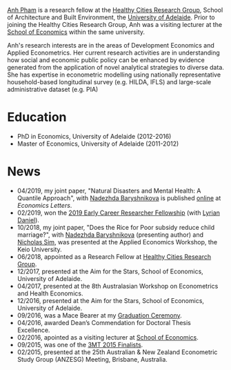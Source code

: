 [Anh Pham](https://researchers.adelaide.edu.au/profile/ngoc.t.pham) is a research fellow at the [Healthy Cities Research Group](https://architecture.adelaide.edu.au/research/housing-and-healthy-cities), School of Architecture and Built Environment, the [University of Adelaide](https://www.adelaide.edu.au/). Prior to joining the Healthy Cities Research Group, Anh was a visiting lecturer at the [School of Economics](https://economics.adelaide.edu.au/) within the same university.

Anh's research interests are in the areas of Development Economics and Applied Econometrics. Her current research activities are in understanding how social and economic public policy can be enhanced by evidence generated from the application of novel analytical strategies to diverse data. She has expertise in econometric modelling using nationally representative household-based longitudinal survey (e.g. HILDA, IFLS) and large-scale administrative dataset (e.g. PIA)

# Education
- PhD in Economics, University of Adelaide (2012-2016)
- Master of Economics, University of Adelaide (2011-2012)

# News
- 04/2019, my joint paper, "Natural Disasters and Mental Health: A Quantile Approach", with [Nadezhda Baryshnikova](https://www.adelaide.edu.au/directory/nadezhda.baryshnikova) is published [online](https://www.sciencedirect.com/science/article/pii/S0165176519301387) at *Economics Letters*.
- 02/2019, won the [2019 Early Career Researcher Fellowship](https://www.adelaide.edu.au/professions/intranet/news/list/2019/02/26/faculty-research-funding-scheme-results) (with [Lyrian Daniel](https://researchers.adelaide.edu.au/profile/lyrian.daniel)).
- 10/2018, my joint paper, "Does the Rice for Poor subsidy reduce child marriage?", with [Nadezhda Baryshnikova](https://www.adelaide.edu.au/directory/nadezhda.baryshnikova) (presenting author) and [Nicholas Sim](https://sites.google.com/view/nicholassim/home), was presented at the Applied Economics Workshop, the Keio University. 
- 06/2018, appointed as a Research Fellow at [Healthy Cities Research Group](https://architecture.adelaide.edu.au/research/housing-and-healthy-cities).
- 12/2017, presented at the Aim for the Stars, School of Economics, University of Adelaide.
- 04/2017, presented at the 8th Australasian Workshop on Econometrics and Health Economics.
- 12/2016, presented at the Aim for the Stars, School of Economics, University of Adelaide.
- 09/2016, was a Mace Bearer at my [Graduation Ceremony](https://www.youtube.com/watch?v=hilxLwIgNo0&list=PLrj2iJKdUdbwgO0RgYgUeFq0S8u0OX167&index=6&t=0s).
- 04/2016, awarded Dean’s Commendation for Doctoral Thesis Excellence. 
- 02/2016, apointed as a visiting lecturer at [School of Economics](https://economics.adelaide.edu.au/).
- 09/2015, was one of the [3MT 2015 Finalists](https://www.youtube.com/watch?v=e5ZbZj-_Oys&list=PLrj2iJKdUdbz2yAOAAtkcp2NBLhWNsw7F&index=7).
- 02/2015, presented at the 25th Australian & New Zealand Econometric Study Group (ANZESG) Meeting, Brisbane, Australia.
